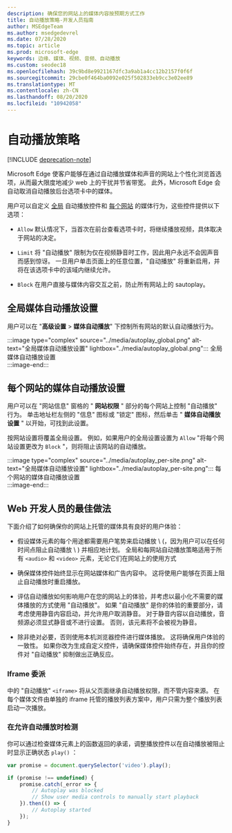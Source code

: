 ```yaml
---
description: 确保您的网站上的媒体内容按预期方式工作
title: 自动播放策略-开发人员指南
author: MSEdgeTeam
ms.author: msedgedevrel
ms.date: 07/28/2020
ms.topic: article
ms.prod: microsoft-edge
keywords: 边缘、媒体、视频、音频、自动播放
ms.custom: seodec18
ms.openlocfilehash: 39c9bd8e9921167dfc3a9ab1a4cc12b2157f0f6f
ms.sourcegitcommit: 29cbe0f464ba0092e025f502833eb9cc3e02ee89
ms.translationtype: MT
ms.contentlocale: zh-CN
ms.lasthandoff: 08/20/2020
ms.locfileid: "10942058"
---
```

# 自动播放策略  

[!INCLUDE [deprecation-note](../../includes/legacy-edge-note.md)]  

Microsoft Edge 使客户能够在通过自动播放媒体和声音的网站上个性化浏览首选项，从而最大限度地减少 web 上的干扰并节省带宽。  此外，Microsoft Edge 会自动取消自动播放后台选项卡中的媒体。  

用户可以自定义 [全局](#global-media-autoplay-settings) 自动播放控件和 [每个网站](#per-site-media-autoplay-settings) 的媒体行为，这些控件提供以下选项：  

*   `Allow`  默认情况下，当首次在前台查看选项卡时，将继续播放视频，具体取决于网站的决定。  

*   `Limit`  将 "自动播放" 限制为仅在视频静音时工作，因此用户永远不会因声音而感到惊讶。  一旦用户单击页面上的任意位置，"自动播放" 将重新启用，并将在该选项卡中的该域内继续允许。  

*   `Block`  在用户直接与媒体内容交互之前，防止所有网站上的 sautoplay。  

## 全局媒体自动播放设置  

用户可以在 "**高级设置**  >  **媒体自动播放**" 下控制所有网站的默认自动播放行为。  

:::image type="complex" source="../media/autoplay_global.png" alt-text="全局媒体自动播放设置" lightbox="../media/autoplay_global.png":::
   全局媒体自动播放设置  
:::image-end:::  

## 每个网站的媒体自动播放设置  

用户可以在 "网站信息" 窗格的 " **网站权限** " 部分的每个网站上控制 "自动播放" 行为。  单击地址栏左侧的 "信息" 图标或 "锁定" 图标，然后单击 " **媒体自动播放设置** " 以开始，可找到此设置。  

按网站设置将覆盖全局设置。  例如，如果用户的全局设置设置为 `Allow` "将每个网站设置更改为 `Block` "，则将阻止该网站的自动播放。  

:::image type="complex" source="../media/autoplay_per-site.png" alt-text="全局媒体自动播放设置" lightbox="../media/autoplay_per-site.png":::
   每个网站的媒体自动播放设置  
:::image-end:::  

## Web 开发人员的最佳做法  

下面介绍了如何确保你的网站上托管的媒体具有良好的用户体验：  

*   假设媒体元素的每个用途都需要用户笔势来启动播放 \ (，因为用户可以在任何时间点阻止自动播放 \ ) 并相应地计划。  全局和每网站自动播放策略适用于所有 `<audio>` 和 `<video>` 元素，无论它们在网站上的使用方式  

*   确保媒体控件始终显示在网站媒体和广告内容中。  这将使用户能够在页面上阻止自动播放时重启播放。  

*   评估自动播放如何影响用户在您的网站上的体验，并考虑以最小化不需要的媒体播放的方式使用 "自动播放"。  如果 "自动播放" 是你的体验的重要部分，请考虑使用静音内容启动，并允许用户取消静音。  对于静音内容以自动播放，音频源必须显式静音或不进行设置。  否则，该元素将不会被视为静音。  

*   除非绝对必要，否则使用本机浏览器控件进行媒体播放。  这将确保用户体验的一致性。  如果你改为生成自定义控件，请确保媒体控件始终存在，并且你的控件对 "自动播放" 抑制做出正确反应。  

### Iframe 委派  

中的 "自动播放" `<iframe>` 将从父页面继承自动播放权限，而不管内容来源。  在每个媒体文件由单独的 iframe 托管的播放列表方案中，用户只需为整个播放列表启动一次播放。  

### 在允许自动播放时检测  

你可以通过检查媒体元素上的函数返回的承诺，调整播放控件以在自动播放被阻止时显示正确状态 `play()` ：  

```javascript
var promise = document.querySelector('video').play();

if (promise !== undefined) { 
    promise.catch(_error => { 
        // Autoplay was blocked
        // Show user media controls to manually start playback
    }).then(() => { 
        // Autoplay started
    }); 
}
```  
